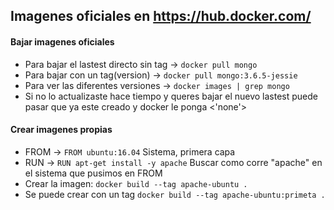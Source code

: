 ## Imagenes oficiales en https://hub.docker.com/

#### Bajar imagenes oficiales
- Para bajar el lastest directo sin tag -> `docker pull mongo`
- Para bajar con un tag(version) -> `docker pull mongo:3.6.5-jessie`
- Para ver las diferentes versiones -> `docker images | grep mongo`
- Si no lo actualizaste hace tiempo y queres bajar el nuevo lastest puede pasar que ya este creado y docker le ponga <'none'>

#### Crear imagenes propias
- FROM -> `FROM ubuntu:16.04` Sistema, primera capa
- RUN -> `RUN apt-get install -y apache` Buscar como corre "apache" en el sistema que pusimos en FROM
- Crear la imagen: `docker build --tag apache-ubuntu .`
- Se puede crear con un tag `docker build --tag apache-ubuntu:primeta .`